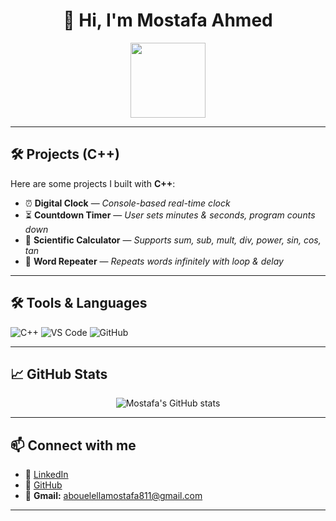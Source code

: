 <div align="center">

# 👋 Hi, I'm Mostafa Ahmed  

<img src="https://img.icons8.com/color/96/000000/c-plus-plus-logo.png" width="120"/>

</div>

---

## 🛠️ Projects (C++)
Here are some  projects I built with **C++**:

- ⏰ **Digital Clock** — *Console-based real-time clock*  
- ⏳ **Countdown Timer** — *User sets minutes & seconds, program counts down*  
- 🧮 **Scientific Calculator** — *Supports sum, sub, mult, div, power, sin, cos, tan*  
- 🔁 **Word Repeater** — *Repeats words infinitely with loop & delay*  

---

## 🛠️ Tools & Languages
![C++](https://img.shields.io/badge/C++-00599C?style=flat&logo=cplusplus&logoColor=white)
![VS Code](https://img.shields.io/badge/VS%20Code-0078D4?style=flat&logo=visual-studio-code&logoColor=white)
![GitHub](https://img.shields.io/badge/GitHub-181717?style=flat&logo=github&logoColor=white)

---

## 📈 GitHub Stats
<div align="center">
  
![Mostafa's GitHub stats](https://github-readme-stats.vercel.app/api?username=MostafaAboelella&show_icons=true&theme=radical)  

</div>

---

## 📫 Connect with me
- 💼 [LinkedIn](https://linkedin.com)   
- 🐙 [GitHub](https://github.com/MostafaAboelella)  
- 📧 **Gmail:** abouelellamostafa811@gmail.com 

---
